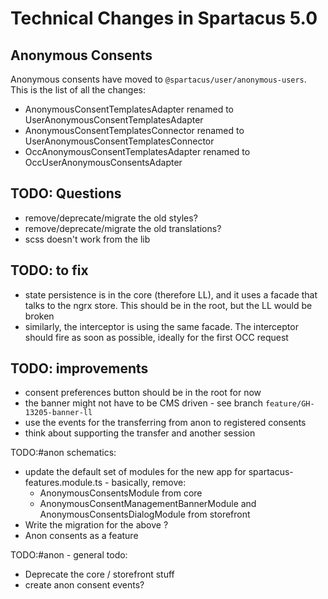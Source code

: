 # Technical Changes in Spartacus 5.0

## Anonymous Consents

Anonymous consents have moved to `@spartacus/user/anonymous-users`.
This is the list of all the changes:

- AnonymousConsentTemplatesAdapter renamed to UserAnonymousConsentTemplatesAdapter
- AnonymousConsentTemplatesConnector renamed to UserAnonymousConsentTemplatesConnector
- OccAnonymousConsentTemplatesAdapter renamed to OccUserAnonymousConsentsAdapter

## TODO: Questions

- remove/deprecate/migrate the old styles?
- remove/deprecate/migrate the old translations?
- scss doesn't work from the lib

## TODO: to fix

- state persistence is in the core (therefore LL), and it uses a facade that talks to the ngrx store. This should be in the root, but the LL would be broken
- similarly, the interceptor is using the same facade. The interceptor should fire as soon as possible, ideally for the first OCC request

## TODO: improvements

- consent preferences button should be in the root for now
- the banner might not have to be CMS driven - see branch `feature/GH-13205-banner-ll`
- use the events for the transferring from anon to registered consents
- think about supporting the transfer and another session


TODO:#anon schematics:

- update the default set of modules for the new app for spartacus-features.module.ts - basically, remove:
  - AnonymousConsentsModule from core
  - AnonymousConsentManagementBannerModule and AnonymousConsentsDialogModule from storefront
- Write the migration for the above ?
- Anon consents as a feature

TODO:#anon - general todo:

- Deprecate the core / storefront stuff
- create anon consent events?
